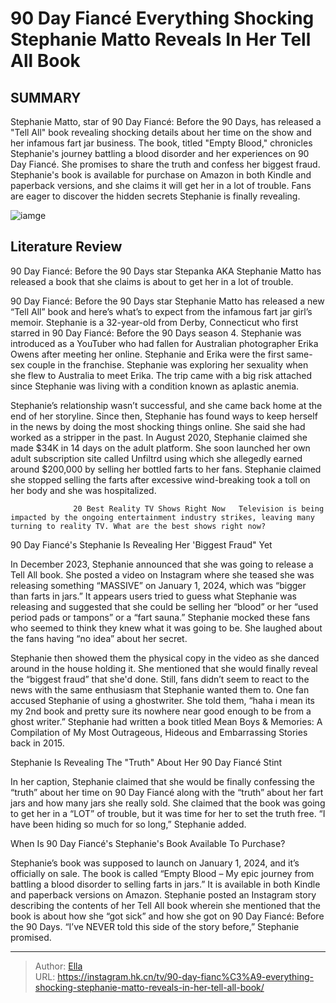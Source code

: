 # 90 Day Fiancé Everything Shocking Stephanie Matto Reveals In Her Tell All Book


## SUMMARY 



  Stephanie Matto, star of 90 Day Fiancé: Before the 90 Days, has released a &#34;Tell All&#34; book revealing shocking details about her time on the show and her infamous fart jar business.   The book, titled &#34;Empty Blood,&#34; chronicles Stephanie&#39;s journey battling a blood disorder and her experiences on 90 Day Fiancé. She promises to share the truth and confess her biggest fraud.   Stephanie&#39;s book is available for purchase on Amazon in both Kindle and paperback versions, and she claims it will get her in a lot of trouble. Fans are eager to discover the hidden secrets Stephanie is finally revealing.  

![iamge](https://static1.srcdn.com/wordpress/wp-content/uploads/2024/01/90-day-fiance-_-everything-shocking-stephanie-matto-reveals-in-her-tell-all-book.jpg)

## Literature Review
90 Day Fiancé: Before the 90 Days star Stepanka AKA Stephanie Matto has released a book that she claims is about to get her in a lot of trouble.




90 Day Fiancé: Before the 90 Days star Stephanie Matto has released a new “Tell All” book and here’s what’s to expect from the infamous fart jar girl’s memoir. Stephanie is a 32-year-old from Derby, Connecticut who first starred in 90 Day Fiancé: Before the 90 Days season 4. Stephanie was introduced as a YouTuber who had fallen for Australian photographer Erika Owens after meeting her online. Stephanie and Erika were the first same-sex couple in the franchise. Stephanie was exploring her sexuality when she flew to Australia to meet Erika. The trip came with a big risk attached since Stephanie was living with a condition known as aplastic anemia.




Stephanie’s relationship wasn’t successful, and she came back home at the end of her storyline. Since then, Stephanie has found ways to keep herself in the news by doing the most shocking things online. She said she had worked as a stripper in the past. In August 2020, Stephanie claimed she made $34K in 14 days on the adult platform. She soon launched her own adult subscription site called Unfiltrd using which she allegedly earned around $200,000 by selling her bottled farts to her fans. Stephanie claimed she stopped selling the farts after excessive wind-breaking took a toll on her body and she was hospitalized.

                  20 Best Reality TV Shows Right Now   Television is being impacted by the ongoing entertainment industry strikes, leaving many turning to reality TV. What are the best shows right now?    


 90 Day Fiancé&#39;s Stephanie Is Revealing Her &#39;Biggest Fraud&#34; Yet 

 




In December 2023, Stephanie announced that she was going to release a Tell All book. She posted a video on Instagram where she teased she was releasing something “MASSIVE” on January 1, 2024, which was “bigger than farts in jars.” It appears users tried to guess what Stephanie was releasing and suggested that she could be selling her “blood” or her “used period pads or tampons” or a “fart sauna.” Stephanie mocked these fans who seemed to think they knew what it was going to be. She laughed about the fans having “no idea” about her secret.

Stephanie then showed them the physical copy in the video as she danced around in the house holding it. She mentioned that she would finally reveal the “biggest fraud” that she&#39;d done. Still, fans didn’t seem to react to the news with the same enthusiasm that Stephanie wanted them to. One fan accused Stephanie of using a ghostwriter. She told them, “haha i mean its my 2nd book and pretty sure its nowhere near good enough to be from a ghost writer.” Stephanie had written a book titled Mean Boys &amp; Memories: A Compilation of My Most Outrageous, Hideous and Embarrassing Stories back in 2015.






 Stephanie Is Revealing The &#34;Truth&#34; About Her 90 Day Fiancé Stint 

 

In her caption, Stephanie claimed that she would be finally confessing the “truth” about her time on 90 Day Fiancé along with the “truth” about her fart jars and how many jars she really sold. She claimed that the book was going to get her in a “LOT” of trouble, but it was time for her to set the truth free. “I have been hiding so much for so long,” Stephanie added.



 When Is 90 Day Fiancé&#39;s Stephanie&#39;s Book Available To Purchase? 
          

Stephanie’s book was supposed to launch on January 1, 2024, and it’s officially on sale. The book is called “Empty Blood – My epic journey from battling a blood disorder to selling farts in jars.” It is available in both Kindle and paperback versions on Amazon. Stephanie posted an Instagram story describing the contents of her Tell All book wherein she mentioned that the book is about how she “got sick” and how she got on 90 Day Fiancé: Before the 90 Days. “I’ve NEVER told this side of the story before,” Stephanie promised.






---

> Author: [Ella](https://instagram.hk.cn/)  
> URL: https://instagram.hk.cn/tv/90-day-fianc%C3%A9-everything-shocking-stephanie-matto-reveals-in-her-tell-all-book/  

